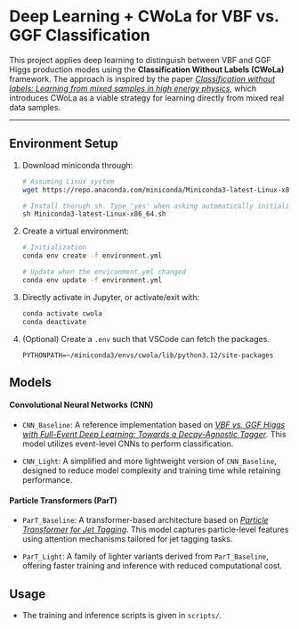 # Deep Learning + CWoLa for VBF vs. GGF Classification

This project applies deep learning to distinguish between VBF and GGF Higgs production modes using the **Classification Without Labels (CWoLa)** framework. The approach is inspired by the paper [*Classification without labels: Learning from mixed samples in high energy physics*](https://arxiv.org/abs/1708.02949), which introduces CWoLa as a viable strategy for learning directly from mixed real data samples.

---

## Environment Setup

1. Download miniconda through:
   ```bash
   # Assuming Linux system
   wget https://repo.anaconda.com/miniconda/Miniconda3-latest-Linux-x86_64.sh

   # Install thorugh sh. Type 'yes' when asking automatically initialization.
   sh Miniconda3-latest-Linux-x86_64.sh
   ```

2. Create a virtual environment:
   ```bash
   # Initialization
   conda env create -f environment.yml

   # Update when the environment.yml changed
   conda env update -f environment.yml
   ```

3. Directly activate in Jupyter, or activate/exit with:
   ```bash
   conda activate cwola
   conda deactivate
   ```

4. (Optional) Create a `.env` such that VSCode can fetch the packages.
   ```
   PYTHONPATH=~/miniconda3/envs/cwola/lib/python3.12/site-packages
   ```


## Models

#### Convolutional Neural Networks (CNN)

- `CNN_Baseline`: A reference implementation based on [*VBF vs. GGF Higgs with Full-Event Deep Learning: Towards a Decay-Agnostic Tagger*](https://arxiv.org/abs/2209.05518). This model utilizes event-level CNNs to perform classification.

- `CNN_Light`: A simplified and more lightweight version of `CNN_Baseline`, designed to reduce model complexity and training time while retaining performance.

#### Particle Transformers (ParT)

- `ParT_Baseline`: A transformer-based architecture based on [*Particle Transformer for Jet Tagging*](https://arxiv.org/abs/2202.03772). This model captures particle-level features using attention mechanisms tailored for jet tagging tasks.

- `ParT_Light`: A family of lighter variants derived from `ParT_Baseline`, offering faster training and inference with reduced computational cost.

## Usage

- The training and inference scripts is given in `scripts/`.